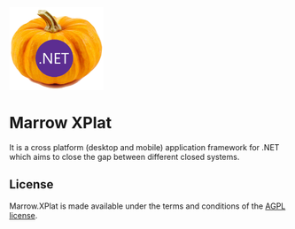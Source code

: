 <img src="assets/ProjectBanner.png" height="150" alt="Marrow.XPlat project banner" />

# Marrow XPlat

It is a cross platform (desktop and mobile) application framework for .NET which aims to close the gap between different closed systems.

## License

Marrow.XPlat is made available under the terms and conditions of the [AGPL license](LICENSE).

